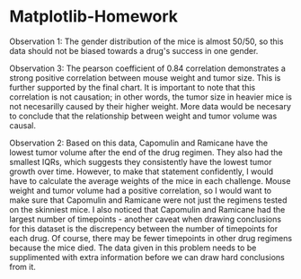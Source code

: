 # Matplotlib-Homework

Observation 1: The gender distribution of the mice is almost 50/50, so this data should not be biased towards a drug's success in one gender. 

Observation 3: The pearson coefficient of 0.84 correlation demonstrates a strong positive correlation between mouse weight and tumor size. This is further supported by the final chart. It is important to note that this correlation is not causation; in other words, the tumor size in heavier mice is not necesarilly caused by their higher weight. More data would be necesary to conclude that the relationship between weight and tumor volume was causal. 

Observation 2: Based on this data, Capomulin and Ramicane have the lowest tumor volume after the end of the drug regimen. They also had the smallest IQRs, which suggests they consistently have the lowest tumor growth over time. However, to make that statement confidently, I would have to calculate the average weights of the mice in each challenge. Mouse weight and tumor volume had a positive correlation, so I would want to make sure that Capomulin and Ramicane were not just the regimens tested on the skinniest mice. I also noticed that Capomulin and Ramicane had the largest number of timepoints - another caveat when drawing conclusions for this dataset is the discrepency between the number of timepoints for each drug. Of course, there may be fewer timepoints in other drug regimens because the mice died. The data given in this problem needs to be supplimented with extra information before we can draw hard conclusions from it. 
